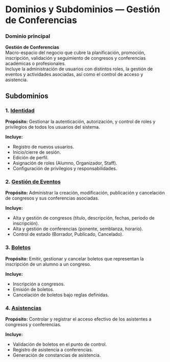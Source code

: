 # Dominios y Subdominios — Gestión de Conferencias

### Dominio principal
**Gestión de Conferencias**  
Macro-espacio del negocio que cubre la planificación, promoción, inscripción, validación y seguimiento de congresos y conferencias académicas o profesionales.  
Incluye la administración de usuarios con distintos roles, la gestión de eventos y actividades asociadas, así como el control de acceso y asistencia.

## Subdominios

### 1. [Identidad](../subdominios/identidad-1/identidad-1.md)
**Propósito:** Gestionar la autenticación, autorización, y control de roles y privilegios de todos los usuarios del sistema.

**Incluye:**
- Registro de nuevos usuarios.
- Inicio/cierre de sesión.
- Edición de perfil.
- Asignación de roles (Alumno, Organizador, Staff).
- Configuración de privilegios y responsabilidades.

### 2. [Gestión de Eventos](../subdominios/gestion-de-eventos-2/gestion-de-eventos-2.md)
**Propósito:** Administrar la creación, modificación, publicación y cancelación de congresos y sus conferencias asociadas.

**Incluye:**
- Alta y gestión de congresos (título, descripción, fechas, periodo de inscripción).
- Alta y gestión de conferencias (ponente, semblanza, horario).
- Control de estado (Borrador, Publicado, Cancelado).

### 3. [Boletos](../subdominios/boletos-3/boletos-3.md)
**Propósito:** Emitir, gestionar y cancelar boletos que representan la inscripción de un alumno a un congreso.

**Incluye:**
- Inscripción a congresos.
- Emisión de boletos.
- Cancelación de boletos bajo reglas definidas.

### 4. [Asistencias](../subdominios/asistencias-4/asistencias-4.md)
**Propósito:** Controlar y registrar el acceso efectivo de los asistentes a congresos y conferencias.

**Incluye:**
- Validación de boletos en el punto de control.
- Registro de asistencia a conferencias.
- Generación de constancias de asistencia.
